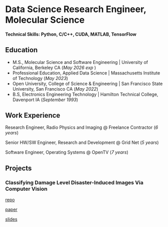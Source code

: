 # Data Science Research Engineer, Molecular Science

#### Technical Skills: Python, C/C++, CUDA, MATLAB, TensorFlow

## Education
- M.S., Molecular Science and Software Engineering  | University of California, Berkeley CA (_May 2026 exp_ )
- Professional Education, Applied Data Science      | Massachusetts Institute of Technology (_May 2023_)
- Open University, College of Science & Engineering | San Francisco State University, San Francisco CA (_May 2022_)
- B.S, Electronics Engineering Technology           | Hamilton Technical College, Davenport IA (_September 1993_)

## Work Experience

Research Engineer, Radio Physics and Imaging @ Freelance Contractor (_6 years_)

Senior HW/SW Engineer, Research and Development @ Grid Net (_5 years_)

Software Engineer, Operating Systems @ OpenTV (_7 years_)

## Projects

### Classifying Damage Level Disaster-Induced Images Via Computer Vision

[repo](https://github.com/fractalclockwork/Data200/blob/main/FinalPoject/README.md)

[paper](https://fractalclockwork.github.io/Data200/FinalPoject/narrative/Final_Project_Report.pdf)

[slides](https://fractalclockwork.github.io/Data200/FinalPoject/narrative/Final_Project_Presentation.pdf)



